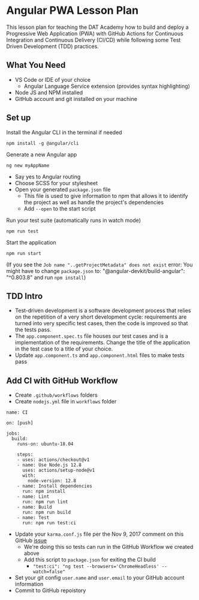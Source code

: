 # Angular PWA Lesson Plan

This lesson plan for teaching the DAT Academy how to build and deploy a Progressive Web Application (PWA) with GitHub Actions for Continuous Integration and Continuous Delivery (CI/CD) while following some Test Driven Development (TDD) practices.

## What You Need

* VS Code or IDE of your choice
  * Angular Language Service extension (provides syntax highlighting)
* Node JS and NPM installed
* GitHub account and git installed on your machine

## Set up

Install the Angular CLI in the terminal if needed
```
npm install -g @angular/cli
```

Generate a new Angular app
```
ng new myAppName
```

* Say yes to Angular routing
* Choose SCSS for your stylesheet
* Open your generated `package.json` file
  * This file is used to give information to npm that allows it to identify the project as well as handle the project's dependencies
  * Add `--open` to the start script

Run your test suite (automatically runs in watch mode)
```
npm run test
```

Start the application
```
npm run start
```
(If you see the `Job name "..getProjectMetadata" does not exist` error: You might have to change `package.json` to: "@angular-devkit/build-angular": "^0.803.8" and run `npm install`)

## TDD Intro

* Test-driven development is a software development process that relies on the repetition of a very short development cycle: requirements are turned into very specific test cases, then the code is improved so that the tests pass.
* The `app.component.spec.ts` file houses our test cases and is a implementation of the requirements. Change the title of the application in the test case to a title of your choice.
* Update `app.component.ts` and `app.component.html` files to make tests pass

## Add CI with GitHub Workflow

* Create `.github/workflows` folders
* Create `nodejs.yml` file in `workflows` folder

```
name: CI

on: [push]

jobs:
  build:
    runs-on: ubuntu-18.04

    steps:
    - uses: actions/checkout@v1
    - name: Use Node.js 12.8
      uses: actions/setup-node@v1
      with:
        node-version: 12.8
    - name: Install dependencies
      run: npm install
    - name: Lint
      run: npm run lint
    - name: Build
      run: npm run build
    - name: Test
      run: npm run test:ci
```
* Update your `karma.conf.js` file per the Nov 9, 2017 comment on this GitHub [issue](https://github.com/angular/angular-cli/issues/2013)
  * We're doing this so tests can run in the GitHub Workflow we created above
  * Add this script to `package.json` for exiting the CI build
    * `"test:ci": "ng test --browsers='ChromeHeadless' --watch=false"`
* Set your git config `user.name` and `user.email` to your GitHub account information
* Commit to GitHub repoistory
